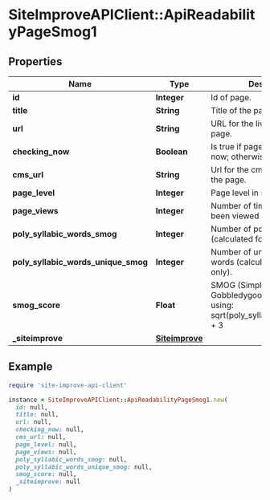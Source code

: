 # SiteImproveAPIClient::ApiReadabilityPageSmog1

## Properties

| Name | Type | Description | Notes |
| ---- | ---- | ----------- | ----- |
| **id** | **Integer** | Id of page. |  |
| **title** | **String** | Title of the page | [optional] |
| **url** | **String** | URL for the live version of the page. | [optional] |
| **checking_now** | **Boolean** | Is true if page is being checked now; otherwise false. |  |
| **cms_url** | **String** | Url for the cms entry for editing the page. | [optional] |
| **page_level** | **Integer** | Page level in site hierarchy. | [optional] |
| **page_views** | **Integer** | Number of times this page has been viewed | [optional] |
| **poly_syllabic_words_smog** | **Integer** | Number of poly syllabic words (calculated for smog only). |  |
| **poly_syllabic_words_unique_smog** | **Integer** | Number of unique poly syllabic words (calculated for smog only). |  |
| **smog_score** | **Float** | SMOG (Simple Measure of Gobbledygook) is calculated using: sqrt(poly_syllabic_words_smog) + 3 | [optional] |
| **_siteimprove** | [**Siteimprove**](Siteimprove.md) |  | [optional] |

## Example

```ruby
require 'site-improve-api-client'

instance = SiteImproveAPIClient::ApiReadabilityPageSmog1.new(
  id: null,
  title: null,
  url: null,
  checking_now: null,
  cms_url: null,
  page_level: null,
  page_views: null,
  poly_syllabic_words_smog: null,
  poly_syllabic_words_unique_smog: null,
  smog_score: null,
  _siteimprove: null
)
```

